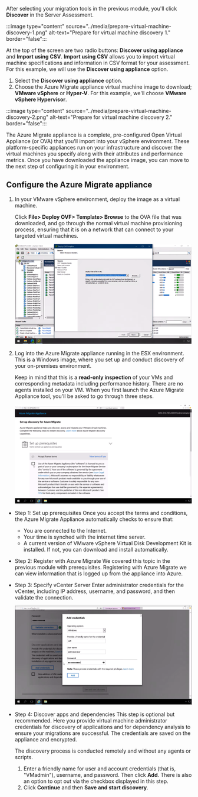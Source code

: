 After selecting your migration tools in the previous module, you'll click **Discover** in the Server Assessment.

:::image type="content" source="../media/prepare-virtual-machine-discovery-1.png" alt-text="Prepare for virtual machine discovery 1." border="false":::

At the top of the screen are two radio buttons: **Discover using appliance** and **Import using CSV**. **Import using CSV** allows you to import virtual machine specifications and information in CSV format for your assessment. For this example, we will use the **Discover using appliance** option.

1. Select the **Discover using appliance** option.
2. Choose the Azure Migrate appliance virtual machine image to download; **VMware vSphere** or **Hyper-V**. For this example, we'll choose **VMware vSphere Hypervisor**.

:::image type="content" source="../media/prepare-virtual-machine-discovery-2.png" alt-text="Prepare for virtual machine discovery 2." border="false":::

The Azure Migrate appliance is a complete, pre-configured Open Virtual Appliance (or OVA) that you'll import into your vSphere environment. These platform-specific appliances run on your infrastructure and discover the virtual machines you specify along with their attributes and performance metrics. Once you have downloaded the appliance image, you can move to the next step of configuring it in your environment.

## Configure the Azure Migrate appliance

1. In your VMware vSphere environment, deploy the image as a virtual machine.

   Click **File> Deploy OVF> Template> Browse** to the OVA file that was downloaded, and go through the normal virtual machine provisioning process, ensuring that it is on a network that can connect to your targeted virtual machines.

   ![Deploy OVA file.](../media/deploy-ovf.png)

2. Log into the Azure Migrate appliance running in the ESX environment. This is a Windows image, where you set up and conduct discovery of your on-premises environment.

   Keep in mind that this is a **read-only inspection** of your VMs and corresponding metadata including performance history. There are no agents installed on your VM. When you first launch the Azure Migrate Appliance tool, you'll be asked to go through three steps.

   ![Set up discovery for Azure Migrate.](../media/set-up-discovery.png)

- Step 1: Set up prerequisites
    Once you accept the terms and conditions, the Azure Migrate Appliance automatically checks to ensure that:
  - You are connected to the Internet.
  - Your time is synched with the internet time server.
  - A current version of VMware vSphere Virtual Disk Development Kit is installed. If not, you can download and install automatically.
- Step 2: Register with Azure Migrate
    We covered this topic in the previous module with prerequisites. Registering with Azure Migrate we can view information that is logged up from the appliance into Azure.
- Step 3: Specify vCenter Server
    Enter administrator credentials for the vCenter, including IP address, username, and password, and then validate the connection.

   ![Add credentials.](../media/add-credentials.png)
- Step 4: Discover apps and dependencies
    This step is optional but recommended. Here you provide virtual machine administrator credentials for discovery of applications and for dependency analysis to ensure your migrations are successful. The credentials are saved on the appliance and encrypted.

    The discovery process is conducted remotely and without any agents or scripts.
    1. Enter a friendly name for user and account credentials (that is, "VMadmin"), username, and password. Then click **Add**. There is also an option to opt out via the checkbox displayed in this step.
    2. Click **Continue** and then **Save and start discovery**.
